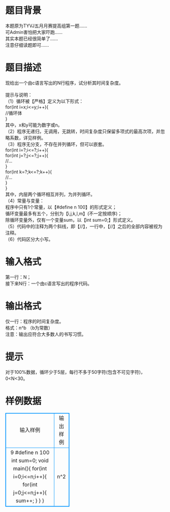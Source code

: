 # 

 
 # 题目背景 
本题原为TYVJ五月月赛提高组第一题……<BR>可Admin害怕把大家吓跑……<BR>其实本题已经很简单了……<BR>注意仔细读题即可……<BR> 

 
 # 题目描述 
现给出一个由c语言写出的N行程序，试分析其时间复杂度。<BR><BR>提示与说明：<BR>（1）循环被【严格】定义为以下形式：<BR>	for(int&nbsp;i=x;i&lt;=y;i++){<BR>		//循环体<BR>	}<BR>	其中，x和y可能为数字或n。<BR>（2）程序无递归，无调用，无跳转，时间复杂度只保留多项式的最高次项，并忽略系数，详见样例。<BR>（3）程序无分支，不存在并列循环，但可以嵌套。<BR>	for(int&nbsp;i=?;i&lt;=?;i++){<BR>		for(int&nbsp;j=?;j&lt;=?;j++){<BR>			//...<BR>		}<BR>		for(int&nbsp;k=?;k&lt;=?;k++){<BR>			//...<BR>		}<BR>	}<BR>	其中，内层两个循环相互并列，为并列循环。<BR>（4）常量与变量：<BR>	程序中只有1个常量，以【#define&nbsp;n&nbsp;100】的形式定义；<BR>	循环变量最多有五个，分别为【i,j,k,l,m】(不一定按顺序)；<BR>	除循环变量外，仅有一个变量sum，以【int&nbsp;sum=0;】形式定义。<BR>（5）代码中的注释为两个斜线，即【//】，一行中，【//】之后的全部内容被视为注释。<BR>（6）代码区分大小写。<BR> 

 
 # 输入格式 
第一行：N；<BR>接下来N行：一个由c语言写出的程序代码。<BR> 

 
 # 输出格式 
仅一行：程序的时间复杂度。<BR>格式：n^b&nbsp;（b为常数）<BR>注意：输出应符合大多数人的书写习惯。<BR> 

 
 # 提示 
对于100%数据，循环少于5层，每行不多于50字符(包含不可见字符)，0&lt;N&lt;30。 
# 样例数据
<style>
        table,table tr th, table tr td { border:1px solid #0094ff; }
        table { width: 200px; min-height: 25px; line-height: 25px; text-align: center; border-collapse: collapse;}   
    </style>
<table>
	<tr>
		<td>输入样例</td>
		<td>输出样例</td>
	</tr>
<tr><td>9
#define n 100
int sum=0;
void main(){
	for(int i=0;i<=n;i++){
		for(int j=0;j<=n;j++){
			sum++;
		}
	}
}
</td><td>n^2
</td></tr></table>
